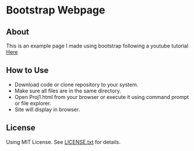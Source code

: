 # Bootstrap Webpage

## About
This is an example page I made using bootstrap following a youtube tutorial [Here](https://www.youtube.com/watch?v=eIWRbvE1B2E)

## How to Use
* Download code or clone repository to your system.
* Make sure all files are in the same directory.
* Open Proj1.html from your browser or execute it using command prompt or file explorer.
* Site will display in browser.

## License
Using MIT License. See [LICENSE.txt](https://github.com/vandyand/Bootstrap-Webpage/blob/master/LICENSE.txt) for details.
